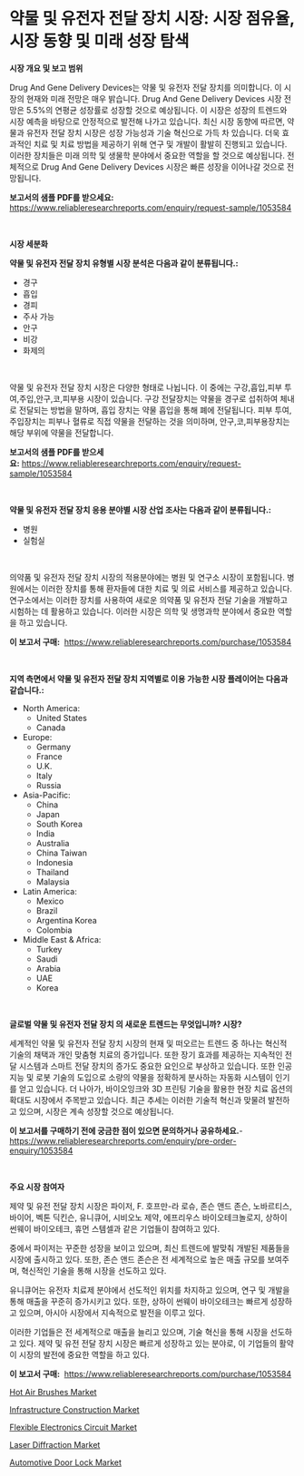 <p><h1>약물 및 유전자 전달 장치 시장: 시장 점유율, 시장 동향 및 미래 성장 탐색</h1></p><p><strong>시장 개요 및 보고 범위</strong></p>
<p><p>Drug And Gene Delivery Devices는 약물 및 유전자 전달 장치를 의미합니다. 이 시장의 현재와 미래 전망은 매우 밝습니다. Drug And Gene Delivery Devices 시장 전망은 5.5%의 연평균 성장률로 성장할 것으로 예상됩니다. 이 시장은 성장의 트렌드와 시장 예측을 바탕으로 안정적으로 발전해 나가고 있습니다. 최신 시장 동향에 따르면, 약물과 유전자 전달 장치 시장은 성장 가능성과 기술 혁신으로 가득 차 있습니다. 더욱 효과적인 치료 및 치료 방법을 제공하기 위해 연구 및 개발이 활발히 진행되고 있습니다. 이러한 장치들은 미래 의학 및 생물학 분야에서 중요한 역할을 할 것으로 예상됩니다. 전체적으로 Drug And Gene Delivery Devices 시장은 빠른 성장을 이어나갈 것으로 전망됩니다.</p></p>
<p><strong>보고서의 샘플 PDF를 받으세요:</strong> <a href="https://www.reliableresearchreports.com/enquiry/request-sample/1053584">https://www.reliableresearchreports.com/enquiry/request-sample/1053584</a></p>
<p>&nbsp;</p>
<p><strong>시장 세분화</strong></p>
<p><strong>약물 및 유전자 전달 장치 유형별 시장 분석은 다음과 같이 분류됩니다.:</strong></p>
<p><ul><li>경구</li><li>흡입</li><li>경피</li><li>주사 가능</li><li>안구</li><li>비강</li><li>화제의</li></ul></p>
<p>&nbsp;</p>
<p><p>약물 및 유전자 전달 장치 시장은 다양한 형태로 나뉩니다. 이 중에는 구강,흡입,피부 투여,주입,안구,코,피부용 시장이 있습니다. 구강 전달장치는 약물을 경구로 섭취하여 체내로 전달되는 방법을 말하며, 흡입 장치는 약물 흡입을 통해 폐에 전달됩니다. 피부 투여,주입장치는 피부나 혈류로 직접 약물을 전달하는 것을 의미하며, 안구,코,피부용장치는 해당 부위에 약물을 전달합니다.</p></p>
<p><strong>보고서의 샘플 PDF를 받으세요:</strong>&nbsp;<a href="https://www.reliableresearchreports.com/enquiry/request-sample/1053584">https://www.reliableresearchreports.com/enquiry/request-sample/1053584</a></p>
<p>&nbsp;</p>
<p><strong> 약물 및 유전자 전달 장치 응용 분야별 시장 산업 조사는 다음과 같이 분류됩니다.:</strong></p>
<p><ul><li>병원</li><li>실험실</li></ul></p>
<p>&nbsp;</p>
<p><p>의약품 및 유전자 전달 장치 시장의 적용분야에는 병원 및 연구소 시장이 포함됩니다. 병원에서는 이러한 장치를 통해 환자들에 대한 치료 및 의료 서비스를 제공하고 있습니다. 연구소에서는 이러한 장치를 사용하여 새로운 의약품 및 유전자 전달 기술을 개발하고 시험하는 데 활용하고 있습니다. 이러한 시장은 의학 및 생명과학 분야에서 중요한 역할을 하고 있습니다.</p></p>
<p><strong>이 보고서 구매:</strong>&nbsp; <a href="https://www.reliableresearchreports.com/purchase/1053584">https://www.reliableresearchreports.com/purchase/1053584</a></p>
<p>&nbsp;</p>
<p><strong>지역 측면에서 약물 및 유전자 전달 장치 지역별로 이용 가능한 시장 플레이어는 다음과 같습니다.:</strong></p>
<p><ul>
    <li>
        North America:
        <ul>
            <li>United States</li>
            <li>Canada</li>
        </ul>
    </li>
    <li>
        Europe:
        <ul>
            <li>Germany</li>
            <li>France</li>
            <li>U.K.</li>
            <li>Italy</li>
            <li>Russia</li>
        </ul>
    </li>
    <li>
        Asia-Pacific:
        <ul>
            <li>China</li>
            <li>Japan</li>
            <li>South Korea</li>
            <li>India</li>
            <li>Australia</li>
            <li>China Taiwan</li>
            <li>Indonesia</li>
            <li>Thailand</li>
            <li>Malaysia</li>
        </ul>
    </li>
    <li>
        Latin America:
        <ul>
            <li>Mexico</li>
            <li>Brazil</li>
            <li>Argentina Korea</li>
            <li>Colombia</li>
        </ul>
    </li>
    <li>
        Middle East & Africa:
        <ul>
            <li>Turkey</li>
            <li>Saudi</li>
            <li>Arabia</li>
            <li>UAE</li>
            <li>Korea</li>
        </ul>
    </li>
    </ul></p>
<p>&nbsp;</p>
<p><strong>글로벌 약물 및 유전자 전달 장치 의 새로운 트렌드는 무엇입니까? 시장?</strong></p>
<p><p>세계적인 약물 및 유전자 전달 장치 시장의 현재 및 떠오르는 트렌드 중 하나는 혁신적 기술의 채택과 개인 맞춤형 치료의 증가입니다. 또한 장기 효과를 제공하는 지속적인 전달 시스템과 스마트 전달 장치의 증가도 중요한 요인으로 부상하고 있습니다. 또한 인공 지능 및 로봇 기술의 도입으로 소량의 약물을 정확하게 분사하는 자동화 시스템이 인기를 얻고 있습니다. 더 나아가, 바이오잉크와 3D 프린팅 기술을 활용한 현장 치료 옵션의 확대도 시장에서 주목받고 있습니다. 최근 추세는 이러한 기술적 혁신과 맞물려 발전하고 있으며, 시장은 계속 성장할 것으로 예상됩니다.</p></p>
<p><strong>이 보고서를 구매하기 전에 궁금한 점이 있으면 문의하거나 공유하세요.</strong>- <a href="https://www.reliableresearchreports.com/enquiry/pre-order-enquiry/1053584">https://www.reliableresearchreports.com/enquiry/pre-order-enquiry/1053584</a></p>
<p>&nbsp;</p>
<p><strong>주요 시장 참여자</strong></p>
<p><p>제약 및 유전 전달 장치 시장은 파이저, F. 호프만-라 로슈, 존슨 앤드 존슨, 노바르티스, 바이어, 벡톤 딕킨슨, 유니큐어, 시비오노 제약, 에프리우스 바이오테크놀로지, 상하이 썬웨이 바이오테크, 휴먼 스템셀과 같은 기업들이 참여하고 있다.</p><p>중에서 파이저는 꾸준한 성장을 보이고 있으며, 최신 트렌드에 발맞춰 개발된 제품들을 시장에 출시하고 있다. 또한, 존슨 앤드 존슨은 전 세계적으로 높은 매출 규모를 보여주며, 혁신적인 기술을 통해 시장을 선도하고 있다.</p><p>유니큐어는 유전자 치료제 분야에서 선도적인 위치를 차지하고 있으며, 연구 및 개발을 통해 매출을 꾸준히 증가시키고 있다. 또한, 상하이 썬웨이 바이오테크는 빠르게 성장하고 있으며, 아시아 시장에서 지속적으로 발전을 이루고 있다.</p><p>이러한 기업들은 전 세계적으로 매출을 늘리고 있으며, 기술 혁신을 통해 시장을 선도하고 있다. 제약 및 유전 전달 장치 시장은 빠르게 성장하고 있는 분야로, 이 기업들의 활약이 시장의 발전에 중요한 역할을 하고 있다.</p></p>
<p><strong>이 보고서 구매:</strong>&nbsp;&nbsp;<a href="https://www.reliableresearchreports.com/purchase/1053584">https://www.reliableresearchreports.com/purchase/1053584</a></p>
<p><p><a href="https://github.com/joannesouthgate/Market-Research-Report-List-2/blob/main/hot-air-brushes-market.md">Hot Air Brushes Market</a></p><p><a href="https://view.publitas.com/reportprime-1/infrastructure-construction-market-provides-a-comprehensive-analysis-including-a-macro-overview-of-the-market-as-well-as-micro-details-such-as-market-size-and-competitive-landscape/">Infrastructure Construction Market</a></p><p><a href="https://issuu.com/reportprime-2/docs/flexible-electronics-circuit-market-size-2030.pptx">Flexible Electronics Circuit Market</a></p><p><a href="https://view.publitas.com/reportprime-1/laser-diffraction-market-insights-market-players-and-forecast-till-2031/">Laser Diffraction Market</a></p><p><a href="https://cat-emmental-94b.notion.site/Automotive-Door-Lock-Market-Size-and-Growth-Market-Segmentation-Regional-and-Country-Breakdowns-a-982d1d2b6f404572a118cba0e42842c2">Automotive Door Lock Market</a></p></p>
